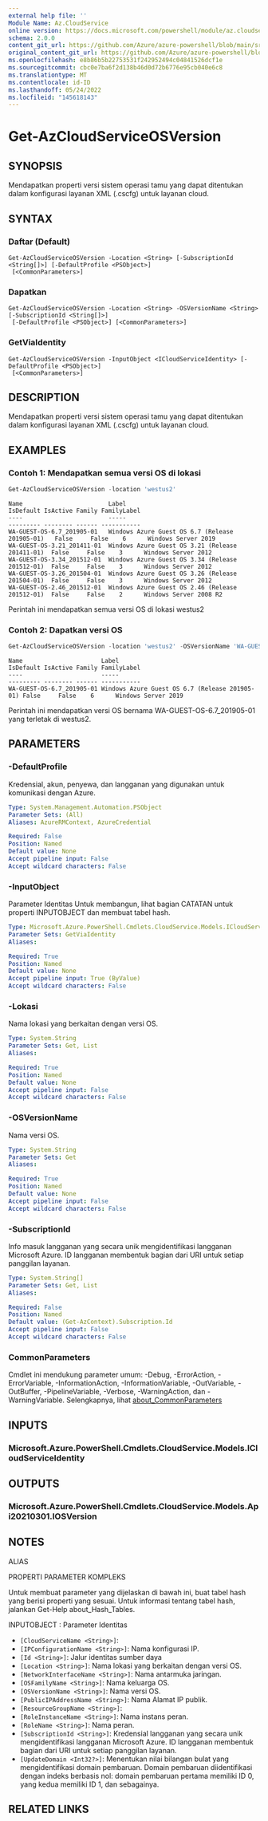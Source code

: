```yaml
---
external help file: ''
Module Name: Az.CloudService
online version: https://docs.microsoft.com/powershell/module/az.cloudservice/get-azcloudserviceosversion
schema: 2.0.0
content_git_url: https://github.com/Azure/azure-powershell/blob/main/src/CloudService/help/Get-AzCloudServiceOSVersion.md
original_content_git_url: https://github.com/Azure/azure-powershell/blob/main/src/CloudService/help/Get-AzCloudServiceOSVersion.md
ms.openlocfilehash: e8b86b5b22753531f242952494c04841526dcf1e
ms.sourcegitcommit: cbc0e7ba6f2d138b46d0d72b6776e95cb040e6c8
ms.translationtype: MT
ms.contentlocale: id-ID
ms.lasthandoff: 05/24/2022
ms.locfileid: "145618143"
---
```

# Get-AzCloudServiceOSVersion

## SYNOPSIS
Mendapatkan properti versi sistem operasi tamu yang dapat ditentukan dalam konfigurasi layanan XML (.cscfg) untuk layanan cloud.

## SYNTAX

### Daftar (Default)
```
Get-AzCloudServiceOSVersion -Location <String> [-SubscriptionId <String[]>] [-DefaultProfile <PSObject>]
 [<CommonParameters>]
```

### Dapatkan
```
Get-AzCloudServiceOSVersion -Location <String> -OSVersionName <String> [-SubscriptionId <String[]>]
 [-DefaultProfile <PSObject>] [<CommonParameters>]
```

### GetViaIdentity
```
Get-AzCloudServiceOSVersion -InputObject <ICloudServiceIdentity> [-DefaultProfile <PSObject>]
 [<CommonParameters>]
```

## DESCRIPTION
Mendapatkan properti versi sistem operasi tamu yang dapat ditentukan dalam konfigurasi layanan XML (.cscfg) untuk layanan cloud.

## EXAMPLES

### Contoh 1: Mendapatkan semua versi OS di lokasi
```powershell
Get-AzCloudServiceOSVersion -location 'westus2'
```

```output
Name                        Label                                            IsDefault IsActive Family FamilyLabel
----                        -----                                            --------- -------- ------ -----------
WA-GUEST-OS-6.7_201905-01   Windows Azure Guest OS 6.7 (Release 201905-01)   False     False    6      Windows Server 2019
WA-GUEST-OS-3.21_201411-01  Windows Azure Guest OS 3.21 (Release 201411-01)  False     False    3      Windows Server 2012
WA-GUEST-OS-3.34_201512-01  Windows Azure Guest OS 3.34 (Release 201512-01)  False     False    3      Windows Server 2012
WA-GUEST-OS-3.26_201504-01  Windows Azure Guest OS 3.26 (Release 201504-01)  False     False    3      Windows Server 2012
WA-GUEST-OS-2.46_201512-01  Windows Azure Guest OS 2.46 (Release 201512-01)  False     False    2      Windows Server 2008 R2
```

Perintah ini mendapatkan semua versi OS di lokasi westus2

### Contoh 2: Dapatkan versi OS
```powershell
Get-AzCloudServiceOSVersion -location 'westus2' -OSVersionName 'WA-GUEST-OS-6.7_201905-01'
```

```output
Name                      Label                                          IsDefault IsActive Family FamilyLabel
----                      -----                                          --------- -------- ------ -----------
WA-GUEST-OS-6.7_201905-01 Windows Azure Guest OS 6.7 (Release 201905-01) False     False    6      Windows Server 2019
```

Perintah ini mendapatkan versi OS bernama WA-GUEST-OS-6.7_201905-01 yang terletak di westus2.

## PARAMETERS

### -DefaultProfile
Kredensial, akun, penyewa, dan langganan yang digunakan untuk komunikasi dengan Azure.

```yaml
Type: System.Management.Automation.PSObject
Parameter Sets: (All)
Aliases: AzureRMContext, AzureCredential

Required: False
Position: Named
Default value: None
Accept pipeline input: False
Accept wildcard characters: False
```

### -InputObject
Parameter Identitas Untuk membangun, lihat bagian CATATAN untuk properti INPUTOBJECT dan membuat tabel hash.

```yaml
Type: Microsoft.Azure.PowerShell.Cmdlets.CloudService.Models.ICloudServiceIdentity
Parameter Sets: GetViaIdentity
Aliases:

Required: True
Position: Named
Default value: None
Accept pipeline input: True (ByValue)
Accept wildcard characters: False
```

### -Lokasi
Nama lokasi yang berkaitan dengan versi OS.

```yaml
Type: System.String
Parameter Sets: Get, List
Aliases:

Required: True
Position: Named
Default value: None
Accept pipeline input: False
Accept wildcard characters: False
```

### -OSVersionName
Nama versi OS.

```yaml
Type: System.String
Parameter Sets: Get
Aliases:

Required: True
Position: Named
Default value: None
Accept pipeline input: False
Accept wildcard characters: False
```

### -SubscriptionId
Info masuk langganan yang secara unik mengidentifikasi langganan Microsoft Azure.
ID langganan membentuk bagian dari URI untuk setiap panggilan layanan.

```yaml
Type: System.String[]
Parameter Sets: Get, List
Aliases:

Required: False
Position: Named
Default value: (Get-AzContext).Subscription.Id
Accept pipeline input: False
Accept wildcard characters: False
```

### CommonParameters
Cmdlet ini mendukung parameter umum: -Debug, -ErrorAction, -ErrorVariable, -InformationAction, -InformationVariable, -OutVariable, -OutBuffer, -PipelineVariable, -Verbose, -WarningAction, dan -WarningVariable. Selengkapnya, lihat [about_CommonParameters](http://go.microsoft.com/fwlink/?LinkID=113216)

## INPUTS

### Microsoft.Azure.PowerShell.Cmdlets.CloudService.Models.ICloudServiceIdentity

## OUTPUTS

### Microsoft.Azure.PowerShell.Cmdlets.CloudService.Models.Api20210301.IOSVersion

## NOTES

ALIAS

PROPERTI PARAMETER KOMPLEKS

Untuk membuat parameter yang dijelaskan di bawah ini, buat tabel hash yang berisi properti yang sesuai. Untuk informasi tentang tabel hash, jalankan Get-Help about_Hash_Tables.


INPUTOBJECT <ICloudServiceIdentity>: Parameter Identitas
  - `[CloudServiceName <String>]`: 
  - `[IPConfigurationName <String>]`: Nama konfigurasi IP.
  - `[Id <String>]`: Jalur identitas sumber daya
  - `[Location <String>]`: Nama lokasi yang berkaitan dengan versi OS.
  - `[NetworkInterfaceName <String>]`: Nama antarmuka jaringan.
  - `[OSFamilyName <String>]`: Nama keluarga OS.
  - `[OSVersionName <String>]`: Nama versi OS.
  - `[PublicIPAddressName <String>]`: Nama Alamat IP publik.
  - `[ResourceGroupName <String>]`: 
  - `[RoleInstanceName <String>]`: Nama instans peran.
  - `[RoleName <String>]`: Nama peran.
  - `[SubscriptionId <String>]`: Kredensial langganan yang secara unik mengidentifikasi langganan Microsoft Azure. ID langganan membentuk bagian dari URI untuk setiap panggilan layanan.
  - `[UpdateDomain <Int32?>]`: Menentukan nilai bilangan bulat yang mengidentifikasi domain pembaruan. Domain pembaruan diidentifikasi dengan indeks berbasis nol: domain pembaruan pertama memiliki ID 0, yang kedua memiliki ID 1, dan sebagainya.

## RELATED LINKS

